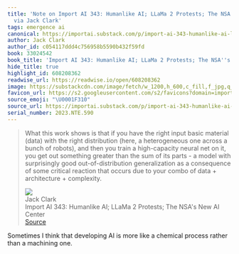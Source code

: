 ```yaml
---
title: 'Note on Import AI 343: Humanlike AI; LLaMa 2 Protests; The NSA''s New AI Center
  via Jack Clark'
tags: emergence ai
canonical: https://importai.substack.com/p/import-ai-343-humanlike-ai-llama?utm_source=post-email-title&publication_id=1317673&post_id=137783878&utm_campaign=email-post-title&isFreemail=true&r=663eh&utm_medium=email
author: Jack Clark
author_id: c054117ddd4c756958b5590b432f59fd
book: 33024542
book_title: 'Import AI 343: Humanlike AI; LLaMa 2 Protests; The NSA''s New AI Center'
hide_title: true
highlight_id: 608208362
readwise_url: https://readwise.io/open/608208362
image: https://substackcdn.com/image/fetch/w_1200,h_600,c_fill,f_jpg,q_auto:good,fl_progressive:steep,g_auto/https%3A%2F%2Fsubstack-post-media.s3.amazonaws.com%2Fpublic%2Fimages%2Fd6d17996-2bef-40a4-abe3-be72a0e8a227_258x258.png
favicon_url: https://s2.googleusercontent.com/s2/favicons?domain=importai.substack.com
source_emoji: "\U0001F310"
source_url: https://importai.substack.com/p/import-ai-343-humanlike-ai-llama?utm_source=post-email-title&publication_id=1317673&post_id=137783878&utm_campaign=email-post-title&isFreemail=true&r=663eh&utm_medium=email#:~:text=What%20this%20work,architecture%20%2B%20complexity.
serial_number: 2023.NTE.590
---
```

> What this work shows is that if you have the right input basic material (data) with the right distribution (here, a heterogeneous one across a bunch of robots), and then you train a high-capacity neural net on it, you get out something greater than the sum of its parts - a model with surprisingly good out-of-distribution generalization as a consequence of some critical reaction that occurs due to your combo of data + architecture + complexity.
> <div class="quoteback-footer"><div class="quoteback-avatar"><img class="mini-favicon" src="https://s2.googleusercontent.com/s2/favicons?domain=importai.substack.com"></div><div class="quoteback-metadata"><div class="metadata-inner"><span style="display:none">FROM:</span><div aria-label="Jack Clark" class="quoteback-author"> Jack Clark</div><div aria-label="Import AI 343: Humanlike AI; LLaMa 2 Protests; The NSA's New AI Center" class="quoteback-title"> Import AI 343: Humanlike AI; LLaMa 2 Protests; The NSA's New AI Center</div></div></div><div class="quoteback-backlink"><a target="_blank" aria-label="go to the full text of this quotation" rel="noopener" href="https://importai.substack.com/p/import-ai-343-humanlike-ai-llama?utm_source=post-email-title&publication_id=1317673&post_id=137783878&utm_campaign=email-post-title&isFreemail=true&r=663eh&utm_medium=email#:~:text=What%20this%20work,architecture%20%2B%20complexity." class="quoteback-arrow"> Source</a></div></div>

Sometimes I think that developing AI is more like a chemical process rather than a machining one. 